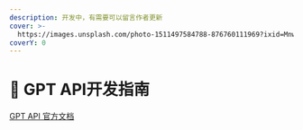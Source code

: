 ```yaml
---
description: 开发中，有需要可以留言作者更新
cover: >-
  https://images.unsplash.com/photo-1511497584788-876760111969?ixid=MnwxMjA3fDB8MHxwaG90by1wYWdlfHx8fGVufDB8fHx8&ixlib=rb-1.2.1&auto=format&fit=crop&w=3432&q=80
coverY: 0
---
```


# 🌴 GPT API开发指南

[GPT API 官方文档](https://platform.openai.com/docs/guides/gpt)
